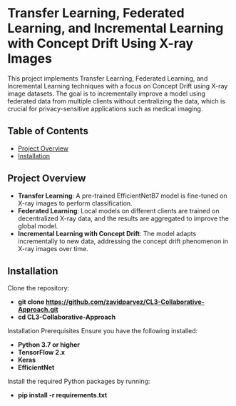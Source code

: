 # Transfer Learning, Federated Learning, and Incremental Learning with Concept Drift Using X-ray Images

This project implements Transfer Learning, Federated Learning, and Incremental Learning techniques with a focus on Concept Drift using X-ray image datasets. The goal is to incrementally improve a model using federated data from multiple clients without centralizing the data, which is crucial for privacy-sensitive applications such as medical imaging.

## Table of Contents
- [Project Overview](#project-overview)
- [Installation](#installation)


## Project Overview

- **Transfer Learning**: A pre-trained EfficientNetB7 model is fine-tuned on X-ray images to perform classification.
- **Federated Learning**: Local models on different clients are trained on decentralized X-ray data, and the results are aggregated to improve the global model.
- **Incremental Learning with Concept Drift**: The model adapts incrementally to new data, addressing the concept drift phenomenon in X-ray images over time.

## Installation

Clone the repository:

- **git clone https://github.com/zavidparvez/CL3-Collaborative-Approach.git**
- **cd CL3-Collaborative-Approach**

Installation
Prerequisites
Ensure you have the following installed:

- **Python 3.7 or higher**
- **TensorFlow 2.x**
- **Keras**
- **EfficientNet**

Install the required Python packages by running:
- **pip install -r requirements.txt**


